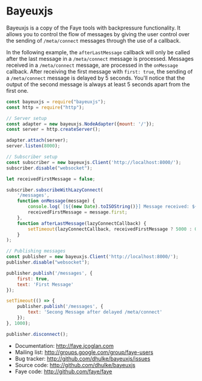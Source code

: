 # Bayeuxjs

Bayeuxjs is a copy of the Faye tools with backpressure functionality. It allows you to control the flow of messages by
giving the user control over the sending of `/meta/connect` messages through the use of a callback.

In the following example, the `afterLastMessage` callback will only be called after the last message in a
`/meta/connect` message is processed. Messages received in a `/meta/connect` message, are processed in the `onMessage`
callback. After receiving the first message with `first: true`, the sending of a `/meta/connect` message is delayed by 5
seconds. You'll notice that the output of the second message is always at least 5 seconds apart from the first one.

```js
const bayeuxjs = require("bayeuxjs");
const http = require("http");

// Server setup
const adapter = new bayeuxjs.NodeAdapter({mount: '/'});
const server = http.createServer();

adapter.attach(server);
server.listen(8000);

// Subscriber setup
const subscriber = new bayeuxjs.Client('http://localhost:8000/');
subscriber.disable("websocket");

let receivedFirstMessage = false;

subscriber.subscribeWithLazyConnect(
    '/messages',
    function onMessage(message) {
        console.log(`[${(new Date).toISOString()}] Message received: ${message.text}`)
        receivedFirstMessage = message.first;
    },
    function afterLastMessage(lazyConnectCallback) {
        setTimeout(lazyConnectCallback, receivedFirstMessage ? 5000 : 0);
    }
);

// Publishing messages
const publisher = new bayeuxjs.Client('http://localhost:8000/');
publisher.disable("websocket");

publisher.publish('/messages', {
    first: true,
    text: 'First Message'
});

setTimeout(() => {
    publisher.publish('/messages', {
        text: 'Secong Message after delayed /meta/connect'
    });
}, 1000);

publisher.disconnect();
```

- Documentation: http://faye.jcoglan.com
- Mailing list: http://groups.google.com/group/faye-users
- Bug tracker: http://github.com/dhulke/bayeuxjs/issues
- Source code: http://github.com/dhulke/bayeuxjs
- Faye code: http://github.com/faye/faye
